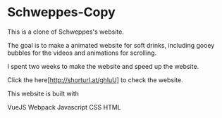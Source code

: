 # Schweppes-Copy

This is a clone of Schweppes's website.

The goal is to make a animated website for soft drinks, including gooey bubbles for the videos and animations for scrolling.

I spent two weeks to make the website and speed up the website.

Click the here[http://shorturl.at/ghluU] to check the website.

This website is built with

VueJS
Webpack
Javascript
CSS 
HTML
